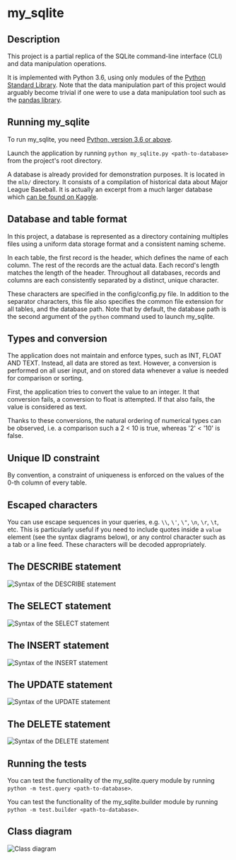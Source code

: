 # my_sqlite

## Description

This project is a partial replica of the SQLite command-line interface (CLI) and data manipulation operations.

It is implemented with Python 3.6, using only modules of the [Python Standard Library](https://docs.python.org/3.6/library/index.html). Note that the data manipulation part of this project would arguably become trivial if one were to use a data manipulation tool such as the [pandas library](https://pandas.pydata.org/).

## Running my_sqlite

To run my_sqlite, you need [Python, version 3.6 or above](https://www.python.org/downloads/).

Launch the application by running `python my_sqlite.py <path-to-database>` from the project's root directory.

A database is already provided for demonstration purposes. It is located in the `mlb/` directory. It consists of a compilation of historical data about Major League Baseball. It is actually an excerpt from a much larger database which [can be found on Kaggle](https://www.kaggle.com/open-source-sports/baseball-databank).

## Database and table format
In this project, a database is represented as a directory containing multiples files using a uniform data storage format and a consistent naming scheme.

In each table, the first record is the header, which defines the name of each column. The rest of the records are the actual data. Each record's length matches the length of the header. Throughout all databases, records and columns are each consistently separated by a distinct, unique character.

These characters are specified in the config/config.py file. In addition to the separator characters, this file also specifies the common file extension for all tables, and the database path. Note that by default, the database path is the second argument of the `python` command used to launch my_sqlite.

## Types and conversion
The application does not maintain and enforce types, such as INT, FLOAT AND TEXT. Instead, all data are stored as text. However, a conversion is performed on all user input, and on stored data whenever a value is needed for comparison or sorting.

First, the application tries to convert the value to an integer. It that conversion fails, a conversion to float is attempted. If that also fails, the value is considered as text.

Thanks to these conversions, the natural ordering of numerical types can be observed, i.e. a comparison such a 2 < 10 is true, whereas '2' < '10' is false.

## Unique ID constraint
By convention, a constraint of uniqueness is enforced on the values of the 0-th column of every table. 

## Escaped characters
You can use escape sequences in your queries, e.g. `\\`, `\'`, `\"`, `\n`, `\r`, `\t`, etc. This is particularly useful if you need to include quotes inside a `value` element (see the syntax diagrams below), or any control character such as a tab or a line feed. These characters will be decoded appropriately.

## The DESCRIBE statement

![Syntax of the DESCRIBE statement](diagrams/syntax/describe.svg?raw=true&sanitize=true)

## The SELECT statement

![Syntax of the SELECT statement](diagrams/syntax/select.svg?raw=true&sanitize=true)

## The INSERT statement

![Syntax of the INSERT statement](diagrams/syntax/insert.svg?raw=true&sanitize=true)

## The UPDATE statement

![Syntax of the UPDATE statement](diagrams/syntax/update.svg?raw=true&sanitize=true)

## The DELETE statement

![Syntax of the DELETE statement](diagrams/syntax/delete.svg?raw=true&sanitize=true)

## Running the tests

You can test the functionality of the my_sqlite.query module by running `python -m test.query <path-to-database>`.

You can test the functionality of the my_sqlite.builder module by running `python -m test.builder <path-to-database>`.

## Class diagram

![Class diagram](diagrams/class.png?raw=true)

